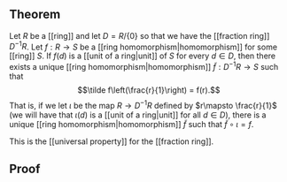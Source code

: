 ## Theorem
Let $R$ be a [[ring]] and let $D = R/\{0\}$ so that we have the [[fraction ring]] $D^{-1}R$. Let $f:R\to S$ be a [[ring homomorphism|homomorphism]] for some [[ring]] $S$. If $f(d)$ is a [[unit of a ring|unit]] of $S$ for every $d\in D$, then there exists a unique [[ring homomorphism|homomorphism]] $\tilde f:D^{-1}R \to S$ such that $$\tilde f\left(\frac{r}{1}\right) = f(r).$$ That is, if we let $\iota$ be the map $R\to D^{-1}R$ defined by $r\mapsto \frac{r}{1}$ (we will have that $\iota(d)$ is a [[unit of a ring|unit]] for all $d\in D$), there is a unique [[ring homomorphism|homomorphism]] $\tilde f$ such that $\tilde f\circ \iota = f$.

This is the [[universal property]] for the [[fraction ring]].
## Proof
